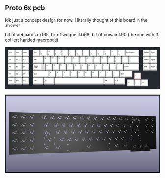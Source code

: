 ## Proto 6x pcb
idk just a concept design for now. i literally thought of this board in the shower

bit of aeboards ext65, bit of wuque ikki68, bit of corsair k90 (the one with 3 col left handed macropad)

![layout](keyboard-layout.png)

![pcb](proto-6x.png)